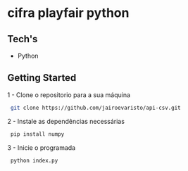 # cifra playfair python

 ## Tech's
 - Python

 ## Getting Started

 1 - Clone o repositorio para a sua máquina

 ```bash
  git clone https://github.com/jairoevaristo/api-csv.git
 ```

 2 - Instale as dependências necessárias

 ```bash
  pip install numpy
 ```

 3 - Inicie o programada

 ```bash
  python index.py
 ```
